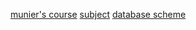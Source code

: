[munier's course](https://munier.perso.univ-pau.fr/temp/R209/)
[subject](https://munier.perso.univ-pau.fr/temp/R209/sujet-projet.pdf)
[database scheme](https://1drv.ms/x/s!AmBp4oXv02u1gSRNCPRBLAiakE-S?e=aFIH7P)
